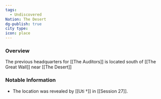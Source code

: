 ```yaml
---
tags:
  - Undiscovered
Nation: The Desert
dg-publish: true
city type: 
icon: place
---
```


### Overview
The previous headquarters for [[The Auditors]] is located south of [[The Great Wall]] near [[The Desert]]

### Notable Information 
- The location was revealed by [[Uti †]] in [[Session 27]].